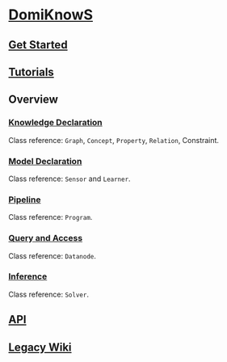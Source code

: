 # [DomiKnowS](..)

## [Get Started](GET_STARTED.md)

## [Tutorials](#)

## Overview

### [Knowledge Declaration](KNOWLEDGE.md)

Class reference: `Graph`, `Concept`, `Property`, `Relation`, Constraint.

### [Model Declaration](MODEL.md)

Class reference: `Sensor` and `Learner`.

### [Pipeline](PIPELINE.md)

Class reference: `Program`.

### [Query and Access](QUERY.md)

Class reference: `Datanode`.

### [Inference](INFERENCE.md)

Class reference: `Solver`.

## [API](#)

## [Legacy Wiki](old_wiki/Home.md)
